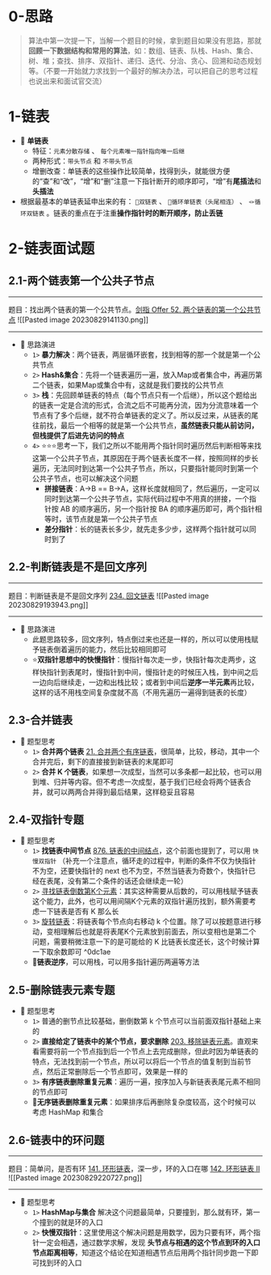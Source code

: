 # 0-思路

> 算法中第一次提一下，当解一个题目的时候，拿到题目如果没有思路，那就**回顾一下数据结构和常用的算法**，如：数组、链表、队栈、Hash、集合、树、堆；查找、排序、双指针、递归、迭代、分治、贪心、回溯和动态规划等。（不要一开始就力求找到一个最好的解决办法，可以把自己的思考过程也说出来和面试官交流）

# 1-链表

+ 🐍 **单链表**
	+ 特征：`元素分散存储` 、 `每个元素唯一指针指向唯一后继`
	+ 两种形式：`带头节点` 和 `不带头节点`
	+ 增删改查：单链表的这些操作比较简单，找得到头，就能很方便的“查”和“改”，“增”和“删”注意一下指针断开的顺序即可，“增”有**尾插法**和**头插法**
+ 根据最基本的单链表延申出来的有： `🧬双链表` 、 `🧣循环单链表（头尾相连）` 、 `🪢循环双链表` 。链表的重点在于注重**操作指针时的断开顺序，防止丢链**

# 2-链表面试题

## 2.1-两个链表第一个公共子节点
---
题目：找出两个链表的第一个公共节点。[剑指 Offer 52. 两个链表的第一个公共节点](https://leetcode.cn/problems/liang-ge-lian-biao-de-di-yi-ge-gong-gong-jie-dian-lcof/)
![[Pasted image 20230829141130.png]]

---

+ 🧠 思路演进
	+ `1>` **暴力解决**：两个链表，两层循环嵌套，找到相等的那一个就是第一个公共节点
	+ `2>` **Hash&集合**：先将一个链表遍历一遍，放入Map或者集合中，再遍历第二个链表，如果Map或集合中有，这就是我们要找的公共节点
	+ `3>` **栈**：先回顾单链表的特点（每个节点只有一个后继），所以这个题给出的链表一定是合流的形式，合流之后不可能再分流，因为分流意味着一个节点有了多个后继，就不符合单链表的定义了。所以反过来，从链表的尾往前找，最后一个相等的就是第一个公共节点，**虽然链表只能从前访问，但栈提供了后进先访问的特点**
	+ `4>` ⭐⭐⭐思考一下，我们之所以不能用两个指针同时遍历然后判断相等来找这第一个公共子节点，其原因在于两个链表长度不一样，按照同样的步长遍历，无法同时到达第一个公共子节点，所以，只要指针能同时到第一个公共子节点，也可以解决这个问题
		+ **拼接链表**：A->B == B->A，这样长度就相同了，然后遍历，一定可以同时到达第一个公共子节点，实际代码过程中不用真的拼接，一个指针按 AB 的顺序遍历，另一个指针按 BA 的顺序遍历即可，两个指针相等时，该节点就是第一个公共子节点
		+ **差分指针**：长的链表长多少，就先走多少步，这样两个指针就可以同时到了

## 2.2-判断链表是不是回文序列
---
题目：判断链表是不是回文序列 [234. 回文链表](https://leetcode.cn/problems/palindrome-linked-list/)
![[Pasted image 20230829193943.png]]

---

+ 🧠 思路演进
	+ 此题思路较多，回文序列，特点倒过来也还是一样的，所以可以使用栈赋予链表倒着遍历的能力，然后比较相同即可
	+ ⭐**双指针思想中的快慢指针**：慢指针每次走一步，快指针每次走两步，这样快指针到表尾时，慢指针到中间，慢指针走的时候压入栈，到中间之后一边向后继续走，一边和出栈比较；或者到中间后**逆序一半元素**再比较，这样的话不用栈空间复杂度就不高（不用先遍历一遍得到链表的长度）

## 2.3-合并链表

+ 🧠 题型思考
	+ `1>` **合并两个链表** [21. 合并两个有序链表](https://leetcode.cn/problems/merge-two-sorted-lists/)，很简单，比较，移动，其中一个合并完后，剩下的直接接到新链表的末尾即可
	+ `2>` **合并 K 个链表**，如果想一次成型，当然可以多条都一起比较，也可以用到堆、归并等内容。但不考虑一次成型，基于我们已经会将两个链表合并，就可以两两合并得到最后结果，这样稳妥且容易

## 2.4-双指针专题

+ 🧠 题型思考
	+ `1>` **找链表中间节点** [876. 链表的中间结点](https://leetcode.cn/problems/middle-of-the-linked-list/)，这个前面也提到了，可以用 `快慢双指针` （补充一个注意点，循环走的过程中，判断的条件不仅为快指针不为空，还要快指针的 next 也不为空，不然当链表为奇数个，快指针已经在表尾，没有第二个条件的话还会继续走一轮）
	+ `2>` [寻找链表倒数第K个元素](https://leetcode.cn/problems/lian-biao-zhong-dao-shu-di-kge-jie-dian-lcof/)：其实这种需要从后数的，可以用栈赋予链表这个能力，此外，也可以用间隔K个元素的双指针遍历找到，额外需要考虑一下链表是否有 K 那么长
	+ `3>` [旋转链表](https://leetcode.cn/problems/rotate-list/)：将链表每个节点向右移动 k 个位置。除了可以按题意进行移动，变相理解后也就是将表尾K个元素放到前面去，所以变相也是第二个问题，需要稍微注意一下的是可能给的 K 比链表长度还长，这个时候计算一下取余数即可 ^0dc1ae
	+ 🎏**链表逆序**，可以用栈，可以用多指针遍历两遍等方法

## 2.5-删除链表元素专题

+ 🧠 题型思考
	+ `1>` 普通的删节点比较基础，删倒数第 k 个节点可以当前面双指针基础上来的
	+ `2>` **直接给定了链表中的某个节点，要求删除** [203. 移除链表元素](https://leetcode.cn/problems/remove-linked-list-elements/)。直观来看需要将前一个节点指到后一个节点上去完成删除，但此时因为单链表的特点，无法找到前一个节点，所以可以将后一个节点的值复制到当前节点，然后正常删除后一个节点即可，效果是一样的
	+ `3>` **有序链表删除重复元素**：遍历一遍，按序加入与新链表表尾元素不相同的节点即可
	+ 🎏**无序链表删除重复元素**：如果排序后再删除复杂度较高，这个时候可以考虑 HashMap 和集合

## 2.6-链表中的环问题
---
题目：简单问，是否有环 [141. 环形链表](https://leetcode.cn/problems/linked-list-cycle/)，深一步，环的入口在哪 [142. 环形链表 II](https://leetcode.cn/problems/linked-list-cycle-ii/)
![[Pasted image 20230829220727.png]]

---

+ 🧠 题型思考
	+ `1>` **HashMap与集合** 解决这个问题最简单，只要撞到，那么就有环，第一个撞到的就是环的入口
	+ `2>` **快慢双指针**：这里使用这个解决问题是用数学，因为只要有环，两个指针一定会相遇，通过数学求解，发现 **头节点与相遇的这个节点到环的入口节点距离相等**，知道这个结论在知道相遇节点后用两个指针同步跑一下即可找到环的入口
